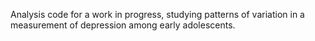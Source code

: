 Analysis code for a work in progress, studying patterns of variation in a measurement of depression among early adolescents.
